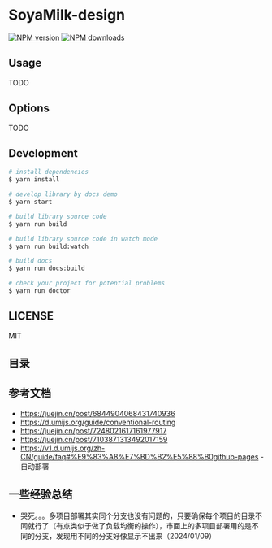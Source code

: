 # SoyaMilk-design

[![NPM version](https://img.shields.io/npm/v/SoyaMilk-design.svg?style=flat)](https://npmjs.org/package/SoyaMilk-design)
[![NPM downloads](http://img.shields.io/npm/dm/SoyaMilk-design.svg?style=flat)](https://npmjs.org/package/SoyaMilk-design)

## Usage

TODO

## Options

TODO

## Development

```bash
# install dependencies
$ yarn install

# develop library by docs demo
$ yarn start

# build library source code
$ yarn run build

# build library source code in watch mode
$ yarn run build:watch

# build docs
$ yarn run docs:build

# check your project for potential problems
$ yarn run doctor
```

## LICENSE

MIT

## 目录

## 参考文档

- https://juejin.cn/post/6844904068431740936
- https://d.umijs.org/guide/conventional-routing
- https://juejin.cn/post/7248021617161977917
- https://juejin.cn/post/7103871313492017159
- https://v1.d.umijs.org/zh-CN/guide/faq#%E9%83%A8%E7%BD%B2%E5%88%B0github-pages - 自动部署

## 一些经验总结

- 哭死。。。多项目部署其实同个分支也没有问题的，只要确保每个项目的目录不同就行了（有点类似于做了负载均衡的操作），市面上的多项目部署用的是不同的分支，发现用不同的分支好像显示不出来（2024/01/09）
